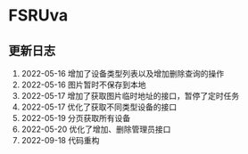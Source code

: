 # FSRUva

## 更新日志
1. 2022-05-16 增加了设备类型列表以及增加删除查询的操作
2. 2022-05-16 图片暂时不保存到本地
3. 2022-05-17 增加了获取图片临时地址的接口，暂停了定时任务
4. 2022-05-17 优化了获取不同类型设备的接口
5. 2022-05-19 分页获取所有设备
6. 2022-05-20 优化了增加、删除管理员接口
7. 2022-09-18 代码重构
